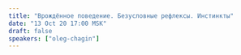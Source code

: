 ```yaml
---
title: "Врождённое поведение. Безусловные рефлексы. Инстинкты"
date: "13 Oct 20 17:00 MSK"
draft: false
speakers: ["oleg-chagin"]
---
```

